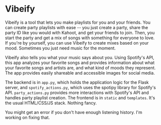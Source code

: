 # Vibeify

Vibeify is a tool that lets you make playlists for you and your friends. You can create party playlists with ease -- you just create a party, share the party ID like you would with Kahoot, and get your friends to join. Then, you start the party and get a mix of songs with something for everyone to love. If you're by yourself, you can use Vibeify to create mixes based on your mood. Sometimes you just need music for the moment.

Vibeify also tells you what your music says about you. Using Spotify's API, this app analyzes your favorite songs and provides information about what your favorite songs and artists are, and what kind of moods they represent. The app provides easily shareable and accessible images for social media.

The backend is in `app.py`, which holds the application logic for the Flask server, and `spotify_actions.py`, which uses the spotipy library for Spotify's API. `party_actions.py` provides more interactions with Spotify's API and handles party playlist creation. The frontend is in `static` and `templates`. It's the usual HTML/CSS/JS stack. Nothing fancy.

You might get an error if you don't have enough listening history. I'm working on fixing that.
